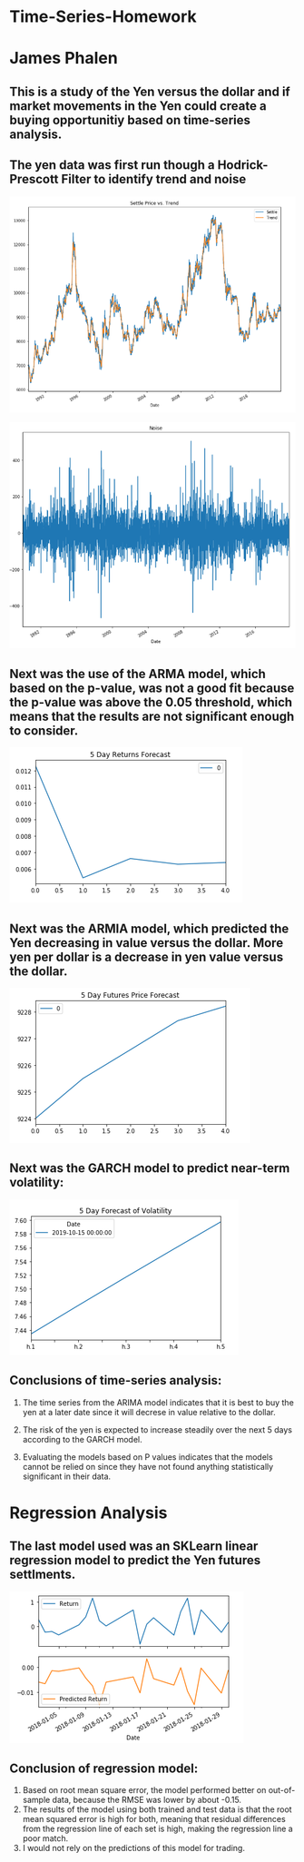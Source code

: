 # Time-Series-Homework
# James Phalen

## This is a study of the Yen versus the dollar and if market movements in the Yen could create a buying opportunitiy based on time-series analysis.

## The yen data was first run though a Hodrick-Prescott Filter to identify trend and noise

![HP1](HP1.PNG)

![HP2](HP2.PNG)

## Next was the use of the ARMA model, which based on the p-value, was not a good fit because the p-value was above the 0.05 threshold, which means that the results are not significant enough to consider.

![ARMA](ARMA.PNG)

## Next was the ARMIA model, which predicted the Yen decreasing in value versus the dollar.  More yen per dollar is a decrease in yen value versus the dollar.

![ARIMA](ARIMA.PNG)

## Next was the GARCH model to predict near-term volatility:

![GARCH](GARCH.PNG)

## Conclusions of time-series analysis:

1. The time series from the ARIMA model indicates that it is best to buy the yen at a later date since it will decrese in value relative to the dollar.

1. The risk of the yen is expected to increase steadily over the next 5 days according to the GARCH model.

1. Evaluating the models based on P values indicates that the models cannot be relied on since they have not found anything statistically significant in their data.


# Regression Analysis

## The last model used was an SKLearn linear regression model to predict the Yen futures settlments.

![lin](lin.PNG)

## Conclusion of regression model:

1. Based on root mean square error, the model performed better on out-of-sample data, because the RMSE was lower by about -0.15.  
1. The results of the model using both trained and test data is that the root mean squared error is high for both, meaning that residual differences from the regression line of each set is high, making the regression line a poor match.  
1. I would not rely on the predictions of this model for trading.
